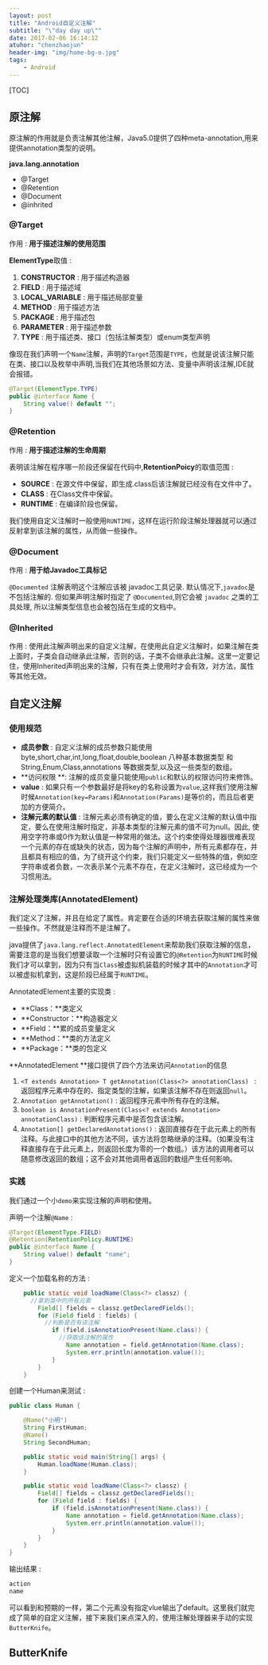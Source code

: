 ```yaml
---
layout: post
title: "Android自定义注解"
subtitle: "\"day day up\""
date: 2017-02-06 16:14:12
atuhor: "chenzhaojun"
header-img: "img/home-bg-o.jpg"
tags:
    - Android
---
```




[TOC]

## 原注解

原注解的作用就是负责注解其他注解，Java5.0提供了四种meta-annotation,用来提供annotation类型的说明。

**java.lang.annotation**

- @Target
- @Retention
- @Document
- @inhrited

### @Target

作用 :  **用于描述注解的使用范围**

**ElementType**取值 :  

1. **CONSTRUCTOR** :  用于描述构造器
2. **FIELD** : 用于描述域
3. **LOCAL_VARIABLE**  :  用于描述局部变量
4. **METHOD** :  用于描述方法
5. **PACKAGE** :  用于描述包
6. **PARAMETER** :  用于描述参数
7. **TYPE** :  用于描述类、接口（包括注解类型）或enum类型声明

像现在我们声明一个`Name`注解，声明的`Target`范围是`TYPE`，也就是说该注解只能在类、接口以及枚举中声明,当我们在其他场景如方法、变量中声明该注解,IDE就会报错。

```java
@Target(ElementType.TYPE)
public @interface Name {
    String value() default "";
}
```



### @Retention

作用 :  **用于描述注解的生命周期**

表明该注解在程序哪一阶段还保留在代码中,**RetentionPoicy**的取值范围 :  

- **SOURCE** :  在源文件中保留，即生成.class后该注解就已经没有在文件中了。
- **CLASS** :  在Class文件中保留。
- **RUNTIME** :  在编译阶段也保留。

我们使用自定义注解时一般使用`RUNTIME`，这样在运行阶段注解处理器就可以通过反射拿到该注解的属性，从而做一些操作。

### @Document

作用 :  **用于给Javadoc工具标记**

`@Documented` 注解表明这个注解应该被 javadoc工具记录. 默认情况下,`javadoc`是不包括注解的. 但如果声明注解时指定了 `@Documented`,则它会被 `javadoc` 之类的工具处理, 所以注解类型信息也会被包括在生成的文档中。



### @Inherited

作用 :  使用此注解声明出来的自定义注解，在使用此自定义注解时，如果注解在类上面时，子类会自动继承此注解，否则的话，子类不会继承此注解。这里一定要记住，使用Inherited声明出来的注解，只有在类上使用时才会有效，对方法，属性等其他无效。



## 自定义注解

### 使用规范

- **成员参数** :  自定义注解的成员参数只能使用byte,short,char,int,long,float,double,boolean 八种基本数据类型 和 String,Enum,Class,annotations 等数据类型,以及这一些类型的数组。
- **访问权限 **:  注解的成员变量只能使用`public`和默认的权限访问符来修饰。
- **value** :  如果只有一个参数最好是将key的名称设置为`value`,这样我们使用注解时候`Annotation(key=Params)`和`Annotation(Params)`是等价的，而且后者更加的方便简介。
- **注解元素的默认值** :  注解元素必须有确定的值，要么在定义注解的默认值中指定，要么在使用注解时指定，非基本类型的注解元素的值不可为null。因此, 使用空字符串或0作为默认值是一种常用的做法。这个约束使得处理器很难表现一个元素的存在或缺失的状态，因为每个注解的声明中，所有元素都存在，并且都具有相应的值，为了绕开这个约束，我们只能定义一些特殊的值，例如空字符串或者负数，一次表示某个元素不存在，在定义注解时，这已经成为一个习惯用法。



### 注解处理类库(AnnotatedElement)

我们定义了注解，并且在给定了属性。肯定要在合适的环境去获取注解的属性来做一些操作。不然就是注释而不是注解了。

java提供了`java.lang.reflect.AnnotatedElement`来帮助我们获取注解的信息，需要注意的是当我们想要读取一个注解时只有设置它的`@Retention`为`RUNTIME`时候我们才可以拿到，因为只有当`Class`被虚拟机装载的时候才其中的`Annotation`才可以被虚拟机拿到，这是阶段已经属于`RUNTIME`。

AnnotatedElement主要的实现类 :  

- **Class：**类定义
- **Constructor：**构造器定义
- **Field：**累的成员变量定义
- **Method：**类的方法定义
- **Package：**类的包定义

**AnnotatedElement **接口提供了四个方法来访问`Annotation`的信息

1. `<T extends Annotation> T getAnnotation(Class<?> annotationClass) `  :  返回程序元素中存在的、指定类型的注解，如果该注解不存在则返回`null`。
2. `Annotation getAnnotation()` :  返回程序元素中所有存在的注解。
3. `boolean is AnnotationPresent(Class<? extends Annotation> annotationClass)` :  判断程序元素中是否包含该注解。
4. `Annotation[] getDeclaredAnnotations()` :  返回直接存在于此元素上的所有注释。与此接口中的其他方法不同，该方法将忽略继承的注释。（如果没有注释直接存在于此元素上，则返回长度为零的一个数组。）该方法的调用者可以随意修改返回的数组；这不会对其他调用者返回的数组产生任何影响。

### 实践

我们通过一个小`demo`来实现注解的声明和使用。

声明一个注解`@Name` :  

```java
@Target(ElementType.FIELD)
@Retention(RetentionPolicy.RUNTIME)
public @interface Name {
    String value() default "name";
}
```

定义一个加载名称的方法 :  

```java
    public static void loadName(Class<?> classz) {
      //拿到类中的所有元素
        Field[] fields = classz.getDeclaredFields();
        for (Field field : fields) {
          //判断是否有该注解
            if (field.isAnnotationPresent(Name.class)) {
              //获取该注解的属性
                Name annotation = field.getAnnotation(Name.class);
                System.err.println(annotation.value());
            }
        }
    }
```

创建一个Human来测试 :  

```java
public class Human {

    @Name("小明")
    String FirstHuman;
    @Name()
    String SecondHuman;

    public static void main(String[] args) {
        Human.loadName(Human.class);
    }

    public static void loadName(Class<?> classz) {
        Field[] fields = classz.getDeclaredFields();
        for (Field field : fields) {
            if (field.isAnnotationPresent(Name.class)) {
                Name annotation = field.getAnnotation(Name.class);
                System.err.println(annotation.value());
            }
        }
    }
}

```

输出结果 :  

```java
action
name
```

可以看到和预期的一样，第二个元素没有指定vlue输出了default。这里我们就完成了简单的自定义注解，接下来我们来点深入的，使用注解处理器来手动的实现`ButterKnife`。



## ButterKnife